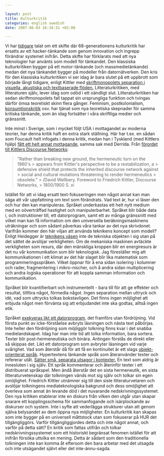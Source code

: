 ```yaml
--- 

layout: post
title: Kulturkritik 
categories: english swedish 
date: 2007-06-03 16:34:51 +02:00 

---
```


Vi har [tidigare](http://fadetogrey.wordpress.com/2007/04/19/tva-recensioner/ "tidigare") talat om ett skifte där 68-generationens kulturkritik har ersatts av ett hacker-tänkande som genom innovation och ingrepp förändrar systemet inifrån. Detta skifte har förklarats med att nya teknologier har använts som modell för tänkandet. Den klassiska kulturkritiken bygger på ett motor-tänkande (och massmedietänkande) medan det nya tänkandet bygger på modeller från datornätverken. Den kris för den klassiska kulturkritiken vi ser idag är bara slutet på ett uppbrott som började långt tidigare, enligt Kittler med [skriftmonopolets separation i visuella, akustiska och textbaserade flöden.](http://www.hydra.umn.edu/kittler/intro.html "skriftmonopolets separation i visuella, akustiska och textbaserade flöden.") Litteraturkritiken, med litteraturen själv, lever idag som odöd i ett oändligt slut. Litteraturkritiken har sedan skriftmonopolets fall tappat sin ursprungliga funktion och tvingas därför ömsa teoretiskt skinn flera gånger. Feminism, postkolonialism, [konsumtionskritik](http://www.isk-gbg.org/99our68/?p=100 "konsumtionskritik") osv. har tjänat som nya teoretiska skepnader för samma kritiska tänkande, som än idag fortsätter i våra skriftliga medier och gränssnitt.

Inte minst i Sverige, som i mycket följt USA i mottagandet av moderna teorier, har denna kritik haft en extra stark ställning. Här har t.ex. en sådan som Foucault helt infogats i denna kritik, medan han i Tyskland (med Kittlers hjälp) [fått ett helt annat mottagande](http://www.hydra.umn.edu/kittler/wellbery.html "fått ett helt annat mottagande"), samma sak med Derrida. Från [förordet till Kittlers Discourse Networks](http://www.hydra.umn.edu/kittler/wellbery.html "förordet till Kittlers Discourse Networks"):


> "Rather than breaking new ground, the hermeneutic turn on the 1960's > appears from Kittler's perspective to be a restabilization, a > defensive shield that protects the inherited discourse network against > social and cultural mutations threatening to render hermeneutics > obsolete." > /David Wellbery. Foreword to Friedrich Kittler, Discourse Networks, > 1800/1900 S. xi


Istället för att vi idag ersatt text-fokuseringen men något annat kan man säga att vår uppfattning om text som förändrats. Vad text är, hur vi läser den och hur den kan manipuleras. Språket underkastas ett helt nytt medium med en oöverträffad hastighet och manipulerbarhet. Språket blir både data i, och instruktioner till, ett datorprogram, samt ett av många gränssnitt med vilket man kan få information om den universella beräkningsmaskinens uträkningar och som sådant påverkas våra tankar av det nya skrivdonet. Varifrån kommer den här viljan att använda teknikens koncept som modell? Enligt Heidegger är [teknikens väsen](http://www2.hawaii.edu/%7Ezuern/demo/heidegger/ "teknikens väsen") inte de tekniska objekten i sig utan på det sättet de avslöjar verkligheten. Om de mekaniska maskinen avtäckte verkligheten som resurs, där den mänskliga kroppen blir en energiresurs är det nu vår kommunikation som blir teknologisk. Jag föreställer mig att kommunikationen i ett klimat av det här slaget blir lika matematisk som programmeringsspråken. Vilket öppnar för å ena sidan isolering i kolumner och rader, fragmentering i mikro-nischer, och å andra sidan multiplicering och andra logiska operationer för att koppla samman information och kommunikation.

Språket blir kvantifierbart och instrumentellt - bara till för att ge effekter och resultat, tillföra något, förmedla något. Ingen separation mellan uttryck och idé, vad som uttrycks tolkas bokstavligen. Det finns ingen möjlighet att erbjuda något men förvänta sig att erbjudandet inte ska godtas, alltså ingen etik. 

Språket [exekveras likt ett datorprogram](http://www.hydra.umn.edu/kittler/software.html "exekveras likt ett datorprogram"), det framförs utan fördröjning. Vid första punkt av icke-förståelse avbryts läsningen och nästa text påbörjas. Inte heller den fördröjning som möjliggör tolkning finns kvar i det snabba medielandskapet. Idag har man inte tid att tolka information, bara sortera. Texter blir post-hermeneutiska och binära. Antingen förstås de direkt eller så skippas det. Likt ett datorprogram som avbryter läsningen vid varje svårighet. Vad som återstår då för att få en kontinuitet är ett slags [objekt-orienterat språk](http://en.wikipedia.org/wiki/Object-oriented_programming "objekt-orienterat språk"). Hypertextens länkande språk som återanvänder texter och refererar utåt. [Sätter små, separata utsagor i kontexter.](http://jaiku.com/ "Sätter små, separata utsagor i kontexter.") En text som aldrig är innesluten i sig själv. Ett språk kommenterar och återinför texter i ett distribuerat språkspel. Men ändå återstår det en sista hermeneutik, en sista litteraturvetenskap där tolkningen vänds mot sig själv och tolkar sin egen omöjlighet. Friedrich Kittler utnämner sig till den siste litteraturvetaren och avslöjar tolkningens mediateknologiska bakgrund och dess omöjlighet att överleva som annat än levande död i det nuvarande nedskrivningssystemet. Den nya kritiken etablerar inte en diskurs från vilken den utgår utan skapar snarare ett kopplingsschema för sammanfogande och isärplockande av diskurser och system. Inte i syfte att vederlägga strukturer utan att genom själva belysandet av dem öppna nya möjligheter. En kulturkritik kan skapas som inte bygger på en universell måttstock utan som fokuserar på HUR det tillgängliggörs. Varför tillgängliggjordes detta och inte något annat, och varför på detta sätt? En kritik som fattas utifrån och tolkar nedskrivningssystemet som ett historiskt begränsat fenomen istället för att inifrån försöka uttolka en mening. Detta är sådant som den traditionella tolkningen inte kan komma åt eftersom den bara arbetar med det utsagda och inte utsägandet självt eller det inte-ännu-sagda.

